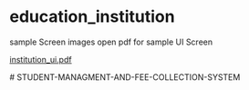 # education_institution

sample Screen images
open pdf for  sample UI Screen

[institution_ui.pdf](https://github.com/user-attachments/files/17964487/institution_ui.pdf)



#   S T U D E N T - M A N A G M E N T - A N D - F E E - C O L L E C T I O N - S Y S T E M 
 
 
